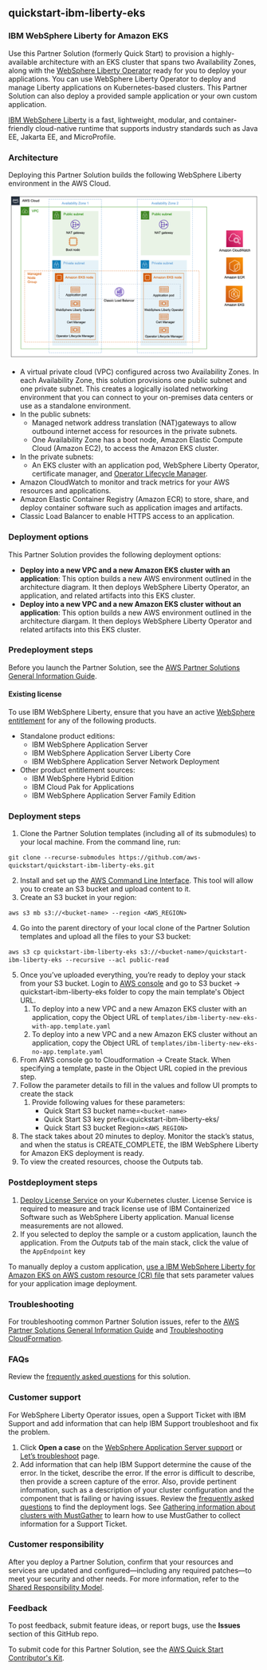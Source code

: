 
## quickstart-ibm-liberty-eks

### IBM WebSphere Liberty for Amazon EKS
Use this Partner Solution (formerly Quick Start) to provision a highly-available architecture with an EKS cluster that spans two Availability Zones, along with the [WebSphere Liberty Operator](https://ibm.biz/wlo-docs) ready for you to deploy your applications. You can use WebSphere Liberty Operator to deploy and manage Liberty applications on Kubernetes-based clusters. This Partner Solution can also deploy a provided sample application or your own custom application.

[IBM WebSphere Liberty](https://www.ibm.com/products/websphere-liberty) is a fast, lightweight, modular, and container-friendly cloud-native runtime that supports industry standards such as Java EE, Jakarta EE, and MicroProfile.

### Architecture
Deploying this Partner Solution  builds the following WebSphere Liberty environment in the AWS Cloud.

![Architecture for IBM WebSphere Liberty for Amazon EKS](docs/deployment_guide/images/architecture_diagram.png)

- A virtual private cloud (VPC) configured across two Availability Zones. In each Availability Zone, this solution provisions one public subnet and one private subnet. This creates a logically isolated networking environment that you can connect to your on-premises data centers or use as a standalone environment.
- In the public subnets:
    - Managed network address translation (NAT)gateways to allow outbound internet access for resources in the private subnets.
    - One Availability Zone has a boot node, Amazon Elastic Compute Cloud (Amazon EC2), to access the Amazon EKS cluster. 
- In the private subnets:
    - An EKS cluster with an application pod, WebSphere Liberty Operator, certificate manager, and [Operator Lifecycle Manager](https://olm.operatorframework.io/).
- Amazon CloudWatch to monitor and track metrics for your AWS resources and applications.
- Amazon Elastic Container Registry (Amazon ECR) to store, share, and deploy container software such as application images and artifacts.
- Classic Load Balancer to enable HTTPS access to an application.

### Deployment options
This Partner Solution provides the following deployment options:
- **Deploy into a new VPC and a new Amazon EKS cluster with an application**:  This option builds a new AWS environment outlined in the architecture diagram. It then deploys WebSphere Liberty Operator, an application, and related artifacts into this EKS cluster. 
- **Deploy into a new VPC and a new Amazon EKS cluster without an application**: This option builds a new AWS environment outlined in the architecture diargam. It then deploys WebSphere Liberty Operator and related artifacts into this EKS cluster. 


### Predeployment steps
Before you launch the Partner Solution, see the [AWS Partner Solutions General Information Guide](https://fwd.aws/rA69w?).

#### Existing license
To use IBM WebSphere Liberty, ensure that you have an active [WebSphere entitlement](https://ibm.biz/was-license) for any of the following products.

- Standalone product editions:
    - IBM WebSphere Application Server
    - IBM WebSphere Application Server Liberty Core
    - IBM WebSphere Application Server Network Deployment
- Other product entitlement sources:
    - IBM WebSphere Hybrid Edition
    - IBM Cloud Pak for Applications
    - IBM WebSphere Application Server Family Edition

### Deployment steps
1. Clone the Partner Solution templates (including all of its submodules) to your local machine. From the command line, run:
```
git clone --recurse-submodules https://github.com/aws-quickstart/quickstart-ibm-liberty-eks.git
```
2. Install and set up the [AWS Command Line Interface](https://docs.aws.amazon.com/cli/latest/userguide/cli-chap-install.html). This tool will allow you to create an S3 bucket and upload content to it.
3. Create an S3 bucket in your region:
```
aws s3 mb s3://<bucket-name> --region <AWS_REGION>
```
4. Go into the parent directory of your local clone of the Partner Solution templates and upload all the files to your S3 bucket:
```
aws s3 cp quickstart-ibm-liberty-eks s3://<bucket-name>/quickstart-ibm-liberty-eks --recursive --acl public-read
```
5. Once you’ve uploaded everything, you’re ready to deploy your stack from your S3 bucket. Login to [AWS console](https://aws.amazon.com/) and go to S3 bucket → quickstart-ibm-liberty-eks folder to copy the main template's Object URL.
    1. To deploy into a new VPC and a new Amazon EKS cluster with an application, copy the Object URL of `templates/ibm-liberty-new-eks-with-app.template.yaml`
    2. To deploy into a new VPC and a new Amazon EKS cluster without an application, copy the Object URL of  `templates/ibm-liberty-new-eks-no-app.template.yaml`
6. From AWS console go to Cloudformation → Create Stack. When specifying a template, paste in the Object URL copied in the previous step.
7. Follow the parameter details to fill in the values and follow UI prompts to create the stack
    1. Provide following values for these parameters:
        - Quick Start S3 bucket name=`<bucket-name>`
        - Quick Start S3 key prefix=quickstart-ibm-liberty-eks/
        - Quick Start S3 bucket Region=`<AWS_REGION>`
8. The stack takes about 20 minutes to deploy. Monitor the stack’s status, and when the status is CREATE_COMPLETE, the IBM WebSphere Liberty for Amazon EKS deployment is ready.
9. To view the created resources, choose the Outputs tab.

### Postdeployment steps
1. [Deploy License Service](https://www.ibm.com/docs/SSHKN6/license-service/1.x.x/standalone-LS.html) on your Kubernetes cluster. License Service is required to measure and track license use of IBM Containerized Software such as WebSphere Liberty application. Manual license measurements are not allowed.
2. If you selected to deploy the sample or a custom application, launch the application. From the _Outputs_ tab of the main stack, click the value of the `AppEndpoint` key

To manually deploy a custom application, [use a
IBM WebSphere Liberty for Amazon EKS on AWS custom resource (CR) file](https://www.ibm.com/docs/SSEQTP_liberty/opr/ae/cfg-t-main.html) that sets parameter values for your application image deployment.

### Troubleshooting
For troubleshooting common Partner Solution issues, refer to the [AWS Partner Solutions General Information Guide](https://fwd.aws/rA69w?) and [Troubleshooting CloudFormation](https://docs.aws.amazon.com/AWSCloudFormation/latest/UserGuide/troubleshooting.html).

### FAQs
Review the [frequently asked questions](docs/deployment_guide/FAQs.md) for this solution.

### Customer support
For WebSphere Liberty Operator issues, open a Support Ticket with IBM Support and add information that can help IBM Support troubleshoot and fix the problem.
1. Click **Open a case** on the [WebSphere Application Server support](https://www.ibm.com/mysupport/s/topic/0TO500000001DQQGA2/websphere-application-server) or [Let’s troubleshoot](https://www.ibm.com/mysupport/s/) page.
2. Add information that can help IBM Support determine the cause of the error. In the ticket, describe the error. If the error is difficult to describe, then provide a screen capture of the error. Also, provide pertinent information, such as a description of your cluster configuration and the component that is failing or having issues. 
Review the [frequently asked questions](docs/deployment_guide/FAQs.md) to find the deployment logs. See [Gathering information about clusters with MustGather](https://www.ibm.com/docs/SSEQTP_liberty/opr/ae/t-troubleshooting.html#t-troubleshooting__must-gather) to learn how to use MustGather to collect information for a Support Ticket.

### Customer responsibility
After you deploy a Partner Solution, confirm that your resources and services are updated and configured—including any required patches—to meet your security and other needs. For more information, refer to the [Shared Responsibility Model](https://aws.amazon.com/compliance/shared-responsibility-model/).

### Feedback
To post feedback, submit feature ideas, or report bugs, use the **Issues** section of this GitHub repo. 

To submit code for this Partner Solution, see the [AWS Quick Start Contributor's Kit](https://aws-quickstart.github.io/).
